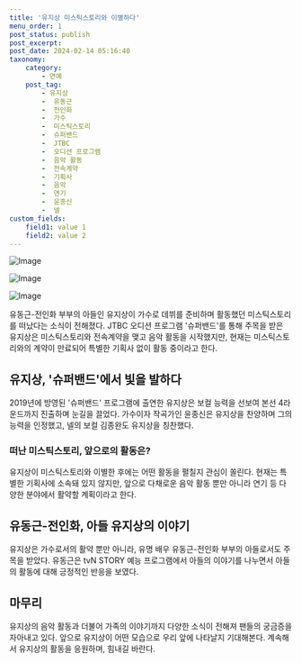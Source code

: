 ```yaml
---
title: '유지상 미스틱스토리와 이별하다'
menu_order: 1
post_status: publish
post_excerpt: 
post_date: 2024-02-14 05:16:40
taxonomy:
    category:
        - 연예
    post_tag:
        - 유지상
        -  유동근
        -  전인화
        -  가수
        -  미스틱스토리
        -  슈퍼밴드
        -  JTBC
        -  오디션 프로그램
        -  음악 활동
        -  전속계약
        -  기획사
        -  음악
        -  연기
        -  윤종신
        -  넬
custom_fields:
    field1: value 1
    field2: value 2
---
```


![Image](https://ssl.pstatic.net/mimgnews/image/109/2024/02/13/0005017043_001_20240213131702905.jpg?type=w540)

![Image](https://mimgnews.pstatic.net/image/109/2024/02/13/0005017043_002_20240213131702917.jpg?type=w540)

![Image](https://ssl.pstatic.net/mimgnews/image/109/2024/02/13/0005017043_003_20240213131702988.jpg?type=w540)

유동근-전인화 부부의 아들인 유지상이 가수로 데뷔를 준비하며 활동했던 미스틱스토리를 떠났다는 소식이 전해졌다. JTBC 오디션 프로그램 '슈퍼밴드'를 통해 주목을 받은 유지상은 미스틱스토리와 전속계약을 맺고 음악 활동을 시작했지만, 현재는 미스틱스토리와의 계약이 만료되어 특별한 기획사 없이 활동 중이라고 한다.
## 유지상, '슈퍼밴드'에서 빛을 발하다
2019년에 방영된 '슈퍼밴드' 프로그램에 출연한 유지상은 보컬 능력을 선보여 본선 4라운드까지 진출하며 눈길을 끌었다. 가수이자 작곡가인 윤종신은 유지상을 찬양하며 그의 능력을 인정했고, 넬의 보컬 김종완도 유지상을 칭찬했다.
### 떠난 미스틱스토리, 앞으로의 활동은?
유지상이 미스틱스토리와 이별한 후에는 어떤 활동을 펼칠지 관심이 쏠린다. 현재는 특별한 기획사에 소속돼 있지 않지만, 앞으로 다채로운 음악 활동 뿐만 아니라 연기 등 다양한 분야에서 활약할 계획이라고 한다.
## 유동근-전인화, 아들 유지상의 이야기
유지상은 가수로서의 활약 뿐만 아니라, 유명 배우 유동근-전인화 부부의 아들로서도 주목을 받았다. 유동근은 tvN STORY 예능 프로그램에서 아들의 이야기를 나누면서 아들의 활동에 대해 긍정적인 반응을 보였다. 
## 마무리
유지상의 음악 활동과 더불어 가족의 이야기까지 다양한 소식이 전해져 팬들의 궁금증을 자아내고 있다. 앞으로 유지상이 어떤 모습으로 우리 앞에 나타날지 기대해본다. 계속해서 유지상의 활동을 응원하며, 힘내길 바란다.
